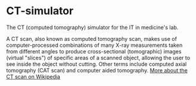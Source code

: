 # CT-simulator
The CT (computed tomography) simulator for the IT in medicine's lab.

A CT scan, also known as computed tomography scan, makes use of computer-processed combinations of many X-ray measurements taken from different angles to produce cross-sectional (tomographic) images (virtual "slices") of specific areas of a scanned object, allowing the user to see inside the object without cutting. Other terms include computed axial tomography (CAT scan) and computer aided tomography. [More about the CT scan on Wikipedia](https://en.wikipedia.org/wiki/CT_scan)
